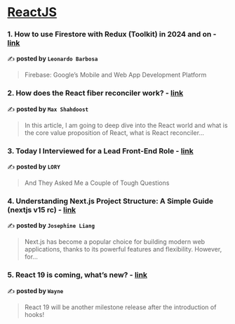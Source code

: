 
<h1><a href=https://medium.com/tag/reactjs/recommended target="_blank" rel="noopener noreferrer">ReactJS</a></h1>
<h3>1. How to use Firestore with Redux (Toolkit) in 2024 and on - <a href="https://medium.com/@leonardorb/how-to-use-firestore-with-redux-toolkit-in-2024-and-on-5432f2488ccc" target="_blank" rel="noopener noreferrer">link</a></h3>

✍️ **posted by `Leonardo Barbosa`**

<blockquote>Firebase: Google’s Mobile and Web App Development Platform</blockquote>

<h3>2. How does the React fiber reconciler work? - <a href="https://medium.com/@maxtsh/how-does-the-react-fiber-reconciler-work-77c3650127da" target="_blank" rel="noopener noreferrer">link</a></h3>

✍️ **posted by `Max Shahdoost`**

<blockquote>In this article, I am going to deep dive into the React world and what is the core value proposition of React, what is React reconciler…</blockquote>

<h3>3. Today I Interviewed for a Lead Front-End Role - <a href="https://medium.com/@iorilan/today-i-interviewed-for-a-lead-front-end-role-d4845e5ddd2e" target="_blank" rel="noopener noreferrer">link</a></h3>

✍️ **posted by `LORY`**

<blockquote>And They Asked Me a Couple of Tough Questions</blockquote>

<h3>4. Understanding Next.js Project Structure: A Simple Guide (nextjs v15 rc) - <a href="https://medium.com/@onejosefina/nextjs-folder-structure-using-app-router-nextjs-v15-rc-05d8ead9e6ab" target="_blank" rel="noopener noreferrer">link</a></h3>

✍️ **posted by `Josephine Liang`**

<blockquote>Next.js has become a popular choice for building modern web applications, thanks to its powerful features and flexibility. However, for…</blockquote>

<h3>5. React 19 is coming, what’s new? - <a href="https://medium.com/stackademic/react-19-is-coming-whats-new-79e2d4b948e4" target="_blank" rel="noopener noreferrer">link</a></h3>

✍️ **posted by `Wayne`**

<blockquote>React 19 will be another milestone release after the introduction of hooks!</blockquote>

